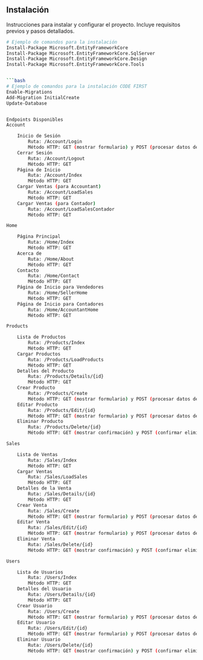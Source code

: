 ## Instalación

Instrucciones para instalar y configurar el proyecto. Incluye requisitos previos y pasos detallados.

```bash
# Ejemplo de comandos para la instalación
Install-Package Microsoft.EntityFrameworkCore
Install-Package Microsoft.EntityFrameworkCore.SqlServer
Install-Package Microsoft.EntityFrameworkCore.Design
Install-Package Microsoft.EntityFrameworkCore.Tools


```bash
# Ejemplo de comandos para la instalación CODE FIRST
Enable-Migrations
Add-Migration InitialCreate
Update-Database


Endpoints Disponibles
Account

    Inicio de Sesión
        Ruta: /Account/Login
        Método HTTP: GET (mostrar formulario) y POST (procesar datos del formulario)
    Cerrar Sesión
        Ruta: /Account/Logout
        Método HTTP: GET
    Página de Inicio
        Ruta: /Account/Index
        Método HTTP: GET
    Cargar Ventas (para Accountant)
        Ruta: /Account/LoadSales
        Método HTTP: GET
    Cargar Ventas (para Contador)
        Ruta: /Account/LoadSalesContador
        Método HTTP: GET

Home

    Página Principal
        Ruta: /Home/Index
        Método HTTP: GET
    Acerca de
        Ruta: /Home/About
        Método HTTP: GET
    Contacto
        Ruta: /Home/Contact
        Método HTTP: GET
    Página de Inicio para Vendedores
        Ruta: /Home/SellerHome
        Método HTTP: GET
    Página de Inicio para Contadores
        Ruta: /Home/AccountantHome
        Método HTTP: GET

Products

    Lista de Productos
        Ruta: /Products/Index
        Método HTTP: GET
    Cargar Productos
        Ruta: /Products/LoadProducts
        Método HTTP: GET
    Detalles del Producto
        Ruta: /Products/Details/{id}
        Método HTTP: GET
    Crear Producto
        Ruta: /Products/Create
        Método HTTP: GET (mostrar formulario) y POST (procesar datos del formulario)
    Editar Producto
        Ruta: /Products/Edit/{id}
        Método HTTP: GET (mostrar formulario) y POST (procesar datos del formulario)
    Eliminar Producto
        Ruta: /Products/Delete/{id}
        Método HTTP: GET (mostrar confirmación) y POST (confirmar eliminación)

Sales

    Lista de Ventas
        Ruta: /Sales/Index
        Método HTTP: GET
    Cargar Ventas
        Ruta: /Sales/LoadSales
        Método HTTP: GET
    Detalles de la Venta
        Ruta: /Sales/Details/{id}
        Método HTTP: GET
    Crear Venta
        Ruta: /Sales/Create
        Método HTTP: GET (mostrar formulario) y POST (procesar datos del formulario)
    Editar Venta
        Ruta: /Sales/Edit/{id}
        Método HTTP: GET (mostrar formulario) y POST (procesar datos del formulario)
    Eliminar Venta
        Ruta: /Sales/Delete/{id}
        Método HTTP: GET (mostrar confirmación) y POST (confirmar eliminación)

Users

    Lista de Usuarios
        Ruta: /Users/Index
        Método HTTP: GET
    Detalles del Usuario
        Ruta: /Users/Details/{id}
        Método HTTP: GET
    Crear Usuario
        Ruta: /Users/Create
        Método HTTP: GET (mostrar formulario) y POST (procesar datos del formulario)
    Editar Usuario
        Ruta: /Users/Edit/{id}
        Método HTTP: GET (mostrar formulario) y POST (procesar datos del formulario)
    Eliminar Usuario
        Ruta: /Users/Delete/{id}
        Método HTTP: GET (mostrar confirmación) y POST (confirmar eliminación)

